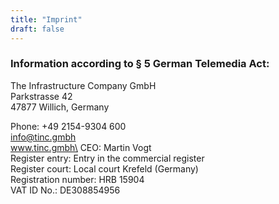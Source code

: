 ```yaml
---
title: "Imprint"
draft: false
---
```


### Information according to § 5 German Telemedia Act:

The Infrastructure Company GmbH\
Parkstrasse 42\
47877 Willich, Germany

Phone: +49 2154-9304 600\
info@tinc.gmbh\
www.tinc.gmbh\
CEO: Martin Vogt\
Register entry: Entry in the commercial register\
Register court: Local court Krefeld (Germany)\
Registration number: HRB 15904\
VAT ID No.: DE308854956
